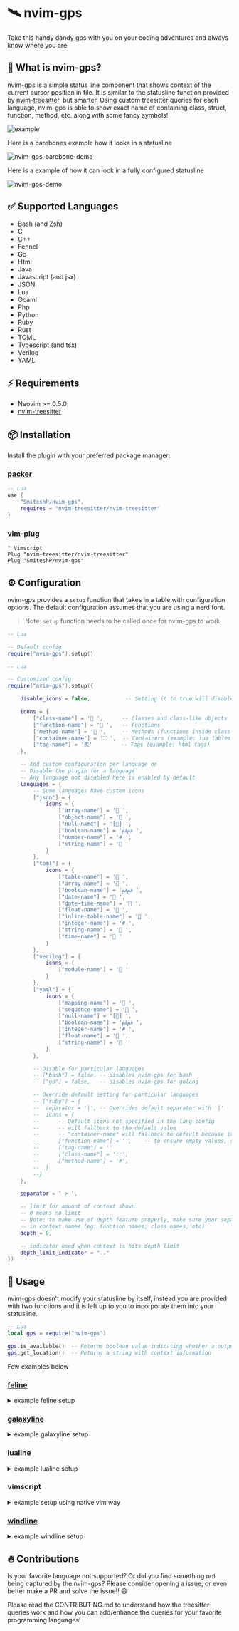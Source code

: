 # 🛰️ nvim-gps

Take this handy dandy gps with you on your coding adventures and always know where you are!

## 🤔 What is nvim-gps?

nvim-gps is a simple status line component that shows context of the current cursor position in file. It is similar to the statusline function provided by [nvim-treesitter](https://github.com/nvim-treesitter/nvim-treesitter/blob/af96150a2d34a05b7265ee3c42425315bcd62e39/doc/nvim-treesitter.txt#L414), but smarter. Using custom treesitter queries for each language, nvim-gps is able to show exact name of containing class, struct, function, method, etc. along with some fancy symbols!

![example](https://user-images.githubusercontent.com/43147494/130349444-fa7176a3-d068-4309-87ec-bcf6f0204261.png)

Here is a barebones example how it looks in a statusline

![nvim-gps-barebone-demo](https://user-images.githubusercontent.com/43147494/130415000-6ae9c965-d631-41b2-b1f0-40ad4840a192.gif)

Here is a example of how it can look in a fully configured statusline

![nvim-gps-demo](https://user-images.githubusercontent.com/43147494/130349453-d3e1fd61-348e-439c-b013-3433fd284323.gif)

## ✅ Supported Languages

* Bash (and Zsh)
* C
* C++
* Fennel
* Go
* Html
* Java
* Javascript (and jsx)
* JSON
* Lua
* Ocaml
* Php
* Python
* Ruby
* Rust
* TOML
* Typescript (and tsx)
* Verilog
* YAML

## ⚡️ Requirements

* Neovim >= 0.5.0
* [nvim-treesitter](https://github.com/nvim-treesitter/nvim-treesitter)

## 📦 Installation

Install the plugin with your preferred package manager:

### [packer](https://github.com/wbthomason/packer.nvim)

```lua
-- Lua
use {
	"SmiteshP/nvim-gps",
	requires = "nvim-treesitter/nvim-treesitter"
}
```

### [vim-plug](https://github.com/junegunn/vim-plug)

```vim
" Vimscript
Plug "nvim-treesitter/nvim-treesitter"
Plug "SmiteshP/nvim-gps"
```

## ⚙️ Configuration

nvim-gps provides a `setup` function that takes in a table with configuration options.
The default configuration assumes that you are using a nerd font.

> Note: `setup` function needs to be called once for nvim-gps to work.

```lua
-- Lua

-- Default config
require("nvim-gps").setup()
```

```lua
-- Lua

-- Customized config
require("nvim-gps").setup({

	disable_icons = false,           -- Setting it to true will disable all icons

	icons = {
		["class-name"] = ' ',      -- Classes and class-like objects
		["function-name"] = ' ',   -- Functions
		["method-name"] = ' ',     -- Methods (functions inside class-like objects)
		["container-name"] = '⛶ ',  -- Containers (example: lua tables)
		["tag-name"] = '炙'         -- Tags (example: html tags)
	},

	-- Add custom configuration per language or
	-- Disable the plugin for a language
	-- Any language not disabled here is enabled by default
	languages = {
		-- Some languages have custom icons
		["json"] = {
			icons = {
				["array-name"] = ' ',
				["object-name"] = ' ',
				["null-name"] = '[] ',
				["boolean-name"] = 'ﰰﰴ ',
				["number-name"] = '# ',
				["string-name"] = ' '
			}
		},
		["toml"] = {
			icons = {
				["table-name"] = ' ',
				["array-name"] = ' ',
				["boolean-name"] = 'ﰰﰴ ',
				["date-name"] = ' ',
				["date-time-name"] = ' ',
				["float-name"] = ' ',
				["inline-table-name"] = ' ',
				["integer-name"] = '# ',
				["string-name"] = ' ',
				["time-name"] = ' '
			}
		},
		["verilog"] = {
			icons = {
				["module-name"] = ' '
			}
		},
		["yaml"] = {
			icons = {
				["mapping-name"] = ' ',
				["sequence-name"] = ' ',
				["null-name"] = '[] ',
				["boolean-name"] = 'ﰰﰴ ',
				["integer-name"] = '# ',
				["float-name"] = ' ',
				["string-name"] = ' '
			}
		},

		-- Disable for particular languages
		-- ["bash"] = false, -- disables nvim-gps for bash
		-- ["go"] = false,   -- disables nvim-gps for golang

		-- Override default setting for particular languages
		-- ["ruby"] = {
		--	separator = '|', -- Overrides default separator with '|'
		--	icons = {
		--		-- Default icons not specified in the lang config
		--		-- will fallback to the default value
		--		-- "container-name" will fallback to default because it's not set
		--		["function-name"] = '',    -- to ensure empty values, set an empty string
		--		["tag-name"] = ''
		--		["class-name"] = '::',
		--		["method-name"] = '#',
		--	}
		--}
	},

	separator = ' > ',

	-- limit for amount of context shown
	-- 0 means no limit
	-- Note: to make use of depth feature properly, make sure your separator isn't something that can appear
	-- in context names (eg: function names, class names, etc)
	depth = 0,

	-- indicator used when context is hits depth limit
	depth_limit_indicator = ".."
})
```

## 🚀 Usage

nvim-gps doesn't modify your statusline by itself, instead you are provided with two functions and it is left up to you to incorporate them into your statusline.

```lua
-- Lua
local gps = require("nvim-gps")

gps.is_available()  -- Returns boolean value indicating whether a output can be provided
gps.get_location()  -- Returns a string with context information
```

Few examples below

### [feline](https://github.com/famiu/feline.nvim)

<details>
<summary> example feline setup </summary>

```lua
-- Lua
local gps = require("nvim-gps")

table.insert(components.active[1], {
	provider = function()
		return gps.get_location()
	end,
	enabled = function()
		return gps.is_available()
	end
})
```

</details>

### [galaxyline](https://github.com/glepnir/galaxyline.nvim)

<details>
<summary> example galaxyline setup </summary>

```lua
-- Lua
local gps = require("nvim-gps")

require('galaxyline').section.left[1]= {
	nvimGPS = {
		provider = function()
			return gps.get_location()
		end,
		condition = function()
			return gps.is_available()
		end
	}
}
```

</details>

### [lualine](https://github.com/hoob3rt/lualine.nvim)

<details>
<summary> example lualine setup </summary>

```lua
-- Lua
local gps = require("nvim-gps")

require("lualine").setup({
	sections = {
			lualine_c = {
				{ gps.get_location, cond = gps.is_available },
			}
	}
})
```

</details>

### vimscript

<details>
<summary> example setup using native vim way </summary>

```vim
" vimscript
func! NvimGps() abort
	return luaeval("require'nvim-gps'.is_available()") ?
		\ luaeval("require'nvim-gps'.get_location()") : ''
endf

set statusline+=%{NvimGps()}
```

</details>

### [windline](https://github.com/windwp/windline.nvim)

<details>
<summary> example windline setup </summary>

```lua
-- Lua
local gps = require("nvim-gps")

comps.gps = {
	function()
		if gps.is_available() then
			return gps.get_location()
		end
		return ''
	end,
	{"white", "black"}
}
```

</details>

## 🔥 Contributions

Is your favorite language not supported? Or did you find something not being captured by the nvim-gps? Please consider opening a issue, or even better make a PR and solve the issue!! 😄

Please read the CONTRIBUTING.md to understand how the treesitter queries work and how you can add/enhance the queries for your favorite programming languages!
